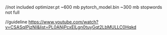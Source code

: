 //not included
optimizer.pt  ~600 mb
pytorch_model.bin ~300 mb
stopwords not full

//guideline
https://www.youtube.com/watch?v=CSASqIPjzNI&list=PL0ANjPcxElLgn0tuyGqt2LbMULLC0Hqkd